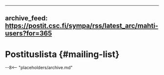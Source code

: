 
---
archive_feed: https://postit.csc.fi/sympa/rss/latest_arc/mahti-users?for=365
---

# Postituslista {#mailing-list}

--8<-- "placeholders/archive.md"
